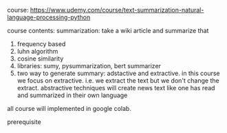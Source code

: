 course: https://www.udemy.com/course/text-summarization-natural-language-processing-python

course contents: summarization: take a wiki article and summarize that
1. frequency based
2. luhn algorithm
3. cosine similarity
4. libraries: sumy, pysummarization, bert summarizer
5. two way to generate summary: adstactive and extractive. in this course we focus on extractive. i.e. we extract the text but we don't change the extract. abstractive techniques will create news text like one has read and summarized in their own language

all course will implemented in google colab.

prerequisite
